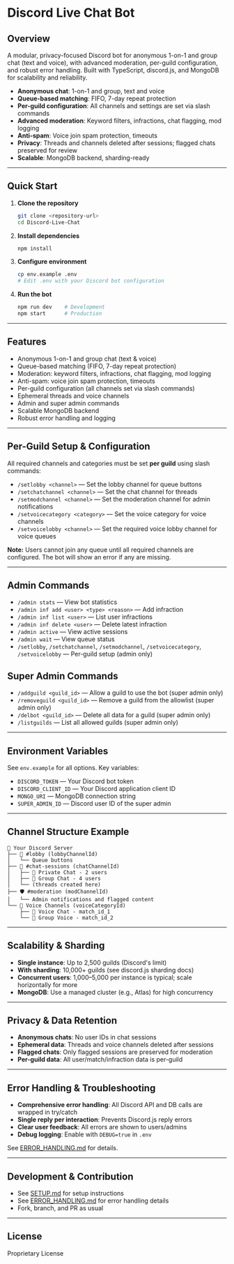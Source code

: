 # Discord Live Chat Bot

## Overview

A modular, privacy-focused Discord bot for anonymous 1-on-1 and group chat (text and voice), with advanced moderation, per-guild configuration, and robust error handling. Built with TypeScript, discord.js, and MongoDB for scalability and reliability.

- **Anonymous chat**: 1-on-1 and group, text and voice
- **Queue-based matching**: FIFO, 7-day repeat protection
- **Per-guild configuration**: All channels and settings are set via slash commands
- **Advanced moderation**: Keyword filters, infractions, chat flagging, mod logging
- **Anti-spam**: Voice join spam protection, timeouts
- **Privacy**: Threads and channels deleted after sessions; flagged chats preserved for review
- **Scalable**: MongoDB backend, sharding-ready

---

## Quick Start

1. **Clone the repository**
   ```bash
   git clone <repository-url>
   cd Discord-Live-Chat
   ```
2. **Install dependencies**
   ```bash
   npm install
   ```
3. **Configure environment**
   ```bash
   cp env.example .env
   # Edit .env with your Discord bot configuration
   ```
4. **Run the bot**
   ```bash
   npm run dev    # Development
   npm start      # Production
   ```

---

## Features

- Anonymous 1-on-1 and group chat (text & voice)
- Queue-based matching (FIFO, 7-day repeat protection)
- Moderation: keyword filters, infractions, chat flagging, mod logging
- Anti-spam: voice join spam protection, timeouts
- Per-guild configuration (all channels set via slash commands)
- Ephemeral threads and voice channels
- Admin and super admin commands
- Scalable MongoDB backend
- Robust error handling and logging

---

## Per-Guild Setup & Configuration

All required channels and categories must be set **per guild** using slash commands:

- `/setlobby <channel>` — Set the lobby channel for queue buttons
- `/setchatchannel <channel>` — Set the chat channel for threads
- `/setmodchannel <channel>` — Set the moderation channel for admin notifications
- `/setvoicecategory <category>` — Set the voice category for voice channels
- `/setvoicelobby <channel>` — Set the required voice lobby channel for voice queues

**Note:** Users cannot join any queue until all required channels are configured. The bot will show an error if any are missing.

---

## Admin Commands

- `/admin stats` — View bot statistics
- `/admin inf add <user> <type> <reason>` — Add infraction
- `/admin inf list <user>` — List user infractions
- `/admin inf delete <user>` — Delete latest infraction
- `/admin active` — View active sessions
- `/admin wait` — View queue status
- `/setlobby`, `/setchatchannel`, `/setmodchannel`, `/setvoicecategory`, `/setvoicelobby` — Per-guild setup (admin only)

## Super Admin Commands

- `/addguild <guild_id>` — Allow a guild to use the bot (super admin only)
- `/removeguild <guild_id>` — Remove a guild from the allowlist (super admin only)
- `/delbot <guild_id>` — Delete all data for a guild (super admin only)
- `/listguilds` — List all allowed guilds (super admin only)

---

## Environment Variables

See `env.example` for all options. Key variables:
- `DISCORD_TOKEN` — Your Discord bot token
- `DISCORD_CLIENT_ID` — Your Discord application client ID
- `MONGO_URI` — MongoDB connection string
- `SUPER_ADMIN_ID` — Discord user ID of the super admin

---

## Channel Structure Example

```
📁 Your Discord Server
├── 📝 #lobby (lobbyChannelId)
│   └── Queue buttons
├── 💬 #chat-sessions (chatChannelId)
│   ├── 🧵 Private Chat - 2 users
│   ├── 🧵 Group Chat - 4 users
│   └── (threads created here)
├── 🛡️ #moderation (modChannelId)
│   └── Admin notifications and flagged content
└── 📁 Voice Channels (voiceCategoryId)
    ├── 🎤 Voice Chat - match_id_1
    └── 🎤 Group Voice - match_id_2
```

---

## Scalability & Sharding

- **Single instance**: Up to 2,500 guilds (Discord's limit)
- **With sharding**: 10,000+ guilds (see discord.js sharding docs)
- **Concurrent users**: 1,000–5,000 per instance is typical; scale horizontally for more
- **MongoDB**: Use a managed cluster (e.g., Atlas) for high concurrency

---

## Privacy & Data Retention

- **Anonymous chats**: No user IDs in chat sessions
- **Ephemeral data**: Threads and voice channels deleted after sessions
- **Flagged chats**: Only flagged sessions are preserved for moderation
- **Per-guild data**: All user/match/infraction data is per-guild

---

## Error Handling & Troubleshooting

- **Comprehensive error handling**: All Discord API and DB calls are wrapped in try/catch
- **Single reply per interaction**: Prevents Discord.js reply errors
- **Clear user feedback**: All errors are shown to users/admins
- **Debug logging**: Enable with `DEBUG=true` in `.env`

See [ERROR_HANDLING.md](ERROR_HANDLING.md) for details.

---

## Development & Contribution

- See [SETUP.md](SETUP.md) for setup instructions
- See [ERROR_HANDLING.md](ERROR_HANDLING.md) for error handling details
- Fork, branch, and PR as usual

---

## License

Proprietary License 
